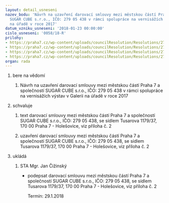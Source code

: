 ```yaml
---
layout: detail_usneseni
nazev_bodu: 'Návrh na uzavření darovací smlouvy mezi městskou částí Praha 7 a společností
  SUGAR CUBE s.r.o., IČO: 279 05 438 v rámci spolupráce na vernisážích výstav v Galerii
  na úřadě v roce 2017'
datum_vzniku_usneseni: '2018-01-23 00:00:00'
cislo_usneseni: '0058/18-R'
prilohy:
- https://praha7.cz/wp-content/uploads/councilResolution/Resolutions/27103/export/Duvodovazprava_V~319204.docx
- https://praha7.cz/wp-content/uploads/councilResolution/Resolutions/27103/export/3_OKS_darovaci_smlouva_Sugar_Cube~319203.doc
- https://praha7.cz/wp-content/uploads/councilResolution/Resolutions/27103/export/vypiszobchodnihorejstriku~319202.pdf
- https://praha7.cz/wp-content/uploads/councilResolution/Resolutions/27103/export/export~319844.pdf
organ: rada
---
```

<ol id="urzList" class="urzList_view"><li class="urzClass1" id=""><span name="1">bere na vědomí</span><ol class="urzOlClass decimal "><li class="urzClass2" id="" style="text-align: left;"><span><p>Návrh na uzavření darovací smlouvy mezi městskou částí Praha 7 a společností SUGAR CUBE s.r.o., IČO: 279 05 438 v rámci spolupráce na vernisážích výstav v Galerii na úřadě v roce 2017<br></p></span></li></ol></li><li class="urzClass1" id=""><span name="24">schvaluje</span><ol class="urzOlClass decimal " id=""><li class="urzClass2" id="" style="text-align: left;"><span><p>text darovací smlouvy mezi&nbsp;městskou částí Praha 7 a společností SUGAR CUBE s.r.o., IČO: 279 05 438, se sídlem Tusarova 1179/37, 170 00 Praha 7 - Holešovice, viz příloha č. 2</p></span></li><li class="urzClass2" id="" style="text-align: left;"><span><p>uzavření darovací smlouvy mezi&nbsp;městskou částí Praha 7 a společností SUGAR CUBE s.r.o., IČO: 279 05 438, se sídlem Tusarova 1179/37, 170 00 Praha 7 - Holešovice, viz příloha č. 2</p></span></li></ol></li><li class="urzClass1" id="urzUkoly"><span name="1">ukládá</span><ol class="urzOlClass"><li class="urzClass2"><span><p>STA Mgr. Jan Čižinský</p></span><ul class="urzUlClass"><li class="urzClass3"><span><p>podepsat darovací smlouvu mezi městskou částí Praha 7 a společností SUGAR CUBE s.r.o., IČO: 279 05 438, se sídlem Tusarova 1179/37, 170 00 Praha 7 - Holešovice, viz příloha č. 2</p></span><span class="urzUkolTermin">  Termín:&nbsp;29.1.2018</span></li></ul></li></ol></li></ol>
